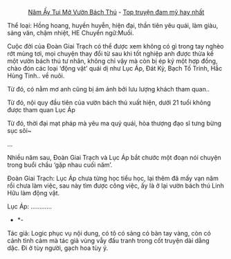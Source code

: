 <div align="center">


[Năm Ấy Tui Mở Vườn Bách Thú](https://truyenchuhub.org/truyen/Nam-y-Tui-Mo-Vuon-Bach-Thu) - [Top truyện đam mỹ hay nhất](https://truyenchuhub.org/danhsach/truyen-dam-my-hay)
</div>

Thể loại: Hồng hoang, huyền huyễn, hiện đại, thần tiên yêu quái, làm giàu, sảng văn, chậm nhiệt, HE
Chuyển ngữ:Muối.

Cuộc đời của Đoàn Giai Trạch có thể được xem không có gì trong tay nghèo rớt mùng tơi, mọi chuyện thay đổi từ sau khi tốt nghiệp anh  được thừa kế một vườn bách thú tư nhân, không chỉ vậy mà còn bị ép ký một hợp đồng, chào đón các loại ‘động vật’ quái dị như Lục Áp, Đát Kỷ, Bạch Tố Trinh, Hắc Hùng Tinh.. về nuôi.

Từ đó, có nằm mơ anh cũng bị ám ảnh bởi lưu lượng khách tham quan..

Từ đó, nội quy đầu tiên của vườn bách thú xuất hiện, dưới 21 tuổi không được tham quan Lục Áp

Từ đó, thời đại mạt pháp mà yêu ma quỷ quái, hòa thượng đạo sĩ tưng bừng sục sôi~

…

Nhiều năm sau, Đoàn Giai Trạch và Lục Áp bắt chước một đoạn nói chuyện trong buổi chầu ‘gặp nhau cuối năm’.

Đoàn Giai Trạch: Lục Áp chưa từng học tiểu học, lại thêm đã mấy vạn năm rồi chưa làm việc, sau này tìm được công việc, ấy là ở lại vườn bách thú Linh Hữu làm động vật.

Lục Áp: …………

- *-

Tác giả: Logic phục vụ nội dung, có tô có sảng có bàn tay vàng, còn có cảnh tình cảm mà tác giả vùng vẫy đấu tranh trong cốt truyện dài dằng dặc. Đi ở tùy người, gạch hoa tùy ý.
